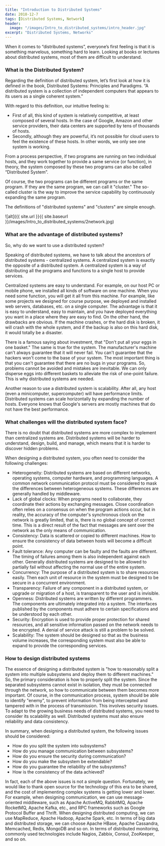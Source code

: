 ```yaml
---
title: "Introduction to Distributed Systems"
date: 2018-12-7
tags: [Distributed Systems, Network]
header:
  image: "/images/Intro_to_distributed_systems/intro_header.jpg"
excerpt: "Distributed Systems, Networks"
---
```


When it comes to “distributed systems”, everyone’s first feeling is that it is something marvelous, something hard to learn. Looking at books or lectures about distributed systems, most of them are difficult to understand.  

### What is the Distributed System?  

Regarding the definition of distributed system, let’s first look at how it is defined in the book, Distributed Systems: Principles and Paradigms. “A distributed system is a collection of independent computers that appears to its users as a single coherent system.”  

With regard to this definition, our intuitive feeling is:  
-	First of all, this kind of system is relatively competitive, at least composed of several hosts. In the case of Google, Amazon and other service providers, their data centers are supported by tens of thousands of hosts.  
-	Secondly, although they are powerful, it’s not possible for cloud users to feel the existence of these hosts. In other words, we only see one system is working.  

From a process perspective, if two programs are running on two individual hosts, and they work together to provide a same service (or function), in theory, the system composed by these two programs can also be called “Distributed System”.  

Of course, the two programs can be different programs or the same program. If they are the same program, we can call it "cluster." The so-called cluster is the way to improve the service capability by continuously expanding the same program.  

The definitions of "distributed systems" and "clusters" are simple enough.  

![alt]({{ site.url }}{{ site.baseurl }}/images/Intro_to_distributed_systems/2network.jpg)  

### What are the advantage of distributed systems?  
So, why do we want to use a distributed system?  

Speaking of distributed systems, we have to talk about the ancestors of distributed systems - centralized systems. A centralized system is exactly the opposite of a distributed system. A centralized system is a way of distributing all the programs and functions to a single host to provide services.  

Centralized systems are easy to understand. For example, on our host PC or mobile phone, we installed all kinds of software on one machine. When you need some function, you will get it all from this machine. For example, like some projects we designed for course purpose, we deployed and installed web servers, databases, etc. on a single computer. The advantage is that it is easy to understand, easy to maintain, and you have deployed everything you want in a place where they are easy to find. On the other hand, the drawbacks are obvious. If the machine crashes, or the hard disk is broken, it will crash with the whole system, and if the backup is also on this hard disk, it would totally be a disaster.  

There is a famous saying about investment, that "Don't put all your eggs in one basket." The same is true for the system. The manufacturer's machine can't always guarantee that it will never fail. You can't guarantee that the hackers won't come to the base of your system. The most important thing is that you can't guarantee that there are no bugs in your programs. So, problems cannot be avoided and mistakes are inevitable. We can only disperse eggs into different baskets to alleviate the risk of one-point failure. This is why distributed systems are needed.  

Another reason to use a distributed system is scalability. After all, any host (even a minicomputer, supercomputer) will have performance limits. Distributed systems can scale horizontally by expanding the number of hosts. Everyone knows that Google's servers are mostly machines that do not have the best performance.  

### What challenges will the distributed system face?  

There is no doubt that distributed systems are more complex to implement than centralized systems are. Distributed systems will be harder to understand, design, build, and manage, which means that it is harder to discover hidden problems.  

When designing a distributed system, you often need to consider the following challenges:  
-	Heterogeneity: Distributed systems are based on different networks, operating systems, computer hardware, and programming languages. A common network communication protocol must be considered to mask the differences between heterogeneous systems. These differences are generally handled by middleware.  
-	Lack of global clocks: When programs need to collaborate, they coordinate their actions by exchanging messages. Close coordination often relies on a consensus on when the program actions occur, but in reality, the accuracy of the computer's synchronous clock on the network is greatly limited, that is, there is no global concept of correct time. This is a direct result of the fact that messages are sent over the network as the only means of communication.  
-	Consistency: Data is scattered or copied to different machines. How to ensure the consistency of data between hosts will become a difficult point.  
-	Fault tolerance: Any computer can be faulty and the faults are different. The timing of failures among them is also independent against each other. Generally distributed systems are designed to be allowed to partially fail without affecting the normal use of the entire system.  
-	Concurrency: The purpose of a distributed system is to share resources easily. Then each unit of resource in the system must be designed to be secure in a concurrent environment.  
-	Transparency: Failure of any component in a distributed system, or upgrade or migration of a host, is transparent to the user and is invisible.  
-	Openness: Distributed systems are written by different programmers. The components are ultimately integrated into a system. The interfaces published by the components must adhere to certain specifications and be understood by each other.  
-	Security: Encryption is used to provide proper protection for shared resources, and all sensitive information passed on the network needs to be encrypted. A denial of service attack is still a problem to be solved.  
-	Scalability: The system should be designed so that as the business volume increases, the corresponding system must also be able to expand to provide the corresponding services.  

### How to design distributed systems  

The essence of designing a distributed system is "how to reasonably split a system into multiple subsystems and deploy them to different machines." So, the primary consideration is how to properly split the system. Since the separated subsystems cannot exist in isolation, they must be connected through the network, so how to communicate between them becomes more important. Of course, in the communication process, system should be able to identify "enemy", to prevent information from being intercepted and tampered with in the process of transmission. This involves security issues. To adapt to the growing business needs of distributed systems, you need to consider its scalability as well. Distributed systems must also ensure reliability and data consistency.  

In summary, when designing a distributed system, the following issues should be considered:  

- How do you split the system into subsystems?  
- How do you manage communication between subsystems?  
- How do you ensure the security during communication?  
- How do you make the subsystem be extendable?  
- How do you guarantee the reliability of the subsystems?  
- How is the consistency of the data achieved?  

In fact, each of the above issues is not a simple question. Fortunately, we would like to thank open source for the technology of this era to be shared, and the cost of implementing complex systems is getting lower and lower. For example, when designing communication, we can use message-oriented middleware, such as Apache ActiveMQ, RabbitMQ, Apache RocketMQ, Apache Kafka, etc., and RPC frameworks such as Google Protocol Buffer and Thrift. When designing distributed computing, we can use MapReduce, Apache Hadoop, Apache Spark, etc. In terms of big data and distributed storage, we can choose Apache HBase, Apache Cassandra, Memcached, Redis, MongoDB and so on. In terms of distributed monitoring, commonly used technologies include Nagios, Zabbix, Consul, ZooKeeper, and so on.  
